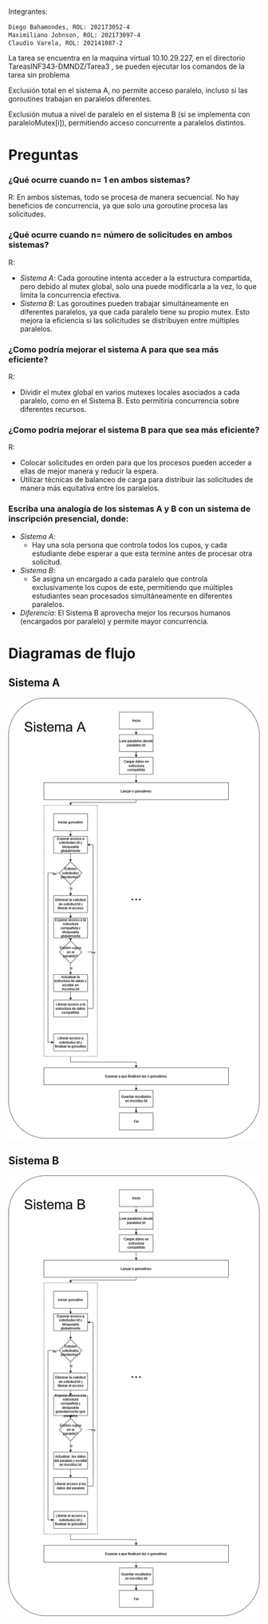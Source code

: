 Integrantes:

    Diego Bahamondes, ROL: 202173052-4
    Maximiliano Johnson, ROL: 202173097-4
    Claudio Varela, ROL: 202141087-2


La tarea se encuentra en la maquina virtual 10.10.29.227, en el directorio TareasINF343-DMNDZ/Tarea3 , se pueden ejecutar los comandos de la tarea sin problema

Exclusión total en el sistema A, no permite acceso paralelo, incluso si las goroutines trabajan en paralelos diferentes.

Exclusión mutua a nivel de paralelo en el sistema B (si se implementa con paraleloMutex[i]), permitiendo acceso concurrente a paralelos distintos.


# Preguntas

### ¿Qué ocurre cuando n= 1 en ambos sistemas?

R: En ambos sistemas, todo se procesa de manera secuencial. No hay beneficios de concurrencia, ya que solo una goroutine procesa las solicitudes.

### ¿Qué ocurre cuando n= número de solicitudes en ambos sistemas?

R:
- *Sistema A*: Cada goroutine intenta acceder a la estructura compartida, pero debido al mutex global, solo una puede modificarla a la vez, lo que limita la concurrencia efectiva.
- *Sistema B*: Las goroutines pueden trabajar simultáneamente en diferentes paralelos, ya que cada paralelo tiene su propio mutex. Esto mejora la eficiencia si las solicitudes se distribuyen entre múltiples paralelos.

### ¿Como podría mejorar el sistema A para que sea más eficiente?
R:
- Dividir el mutex global en varios mutexes locales asociados a cada paralelo, como en el Sistema B. Esto permitiría concurrencia sobre diferentes recursos.


### ¿Como podría mejorar el sistema B para que sea más eficiente?
R:
- Colocar solicitudes en orden para que los procesos pueden acceder a ellas de mejor manera y reducir la espera.
- Utilizar técnicas de balanceo de carga para distribuir las solicitudes de manera más equitativa entre los paralelos.

### Escriba una analogía de los sistemas A y B con un sistema de inscripción presencial, donde:

- *Sistema A*:
  - Hay una sola persona que controla todos los cupos, y cada estudiante debe esperar a que esta termine antes de procesar otra solicitud.
- *Sistema B*:
  - Se asigna un encargado a cada paralelo que controla exclusivamente los cupos de este, permitiendo que múltiples estudiantes sean procesados simultáneamente en diferentes paralelos.
- *Diferencia*: El Sistema B aprovecha mejor los recursos humanos (encargados por paralelo) y permite mayor concurrencia.

# Diagramas de flujo
## Sistema A
![Imagen 1: Sistema A](https://github.com/Dieg0ibm/TareasINF343-DMNDZ/blob/main/Tarea3/sistema_A1.drawio.png)
## Sistema B
![Imagen 2: Sistema B](https://github.com/Dieg0ibm/TareasINF343-DMNDZ/blob/main/Tarea3/sistema_B1.drawio.png)
